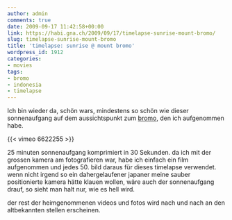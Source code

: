 ```yaml
---
author: admin
comments: true
date: 2009-09-17 11:42:58+00:00
link: https://habi.gna.ch/2009/09/17/timelapse-sunrise-mount-bromo/
slug: timelapse-sunrise-mount-bromo
title: 'timelapse: sunrise @ mount bromo'
wordpress_id: 1912
categories:
- movies
tags:
- bromo
- indonesia
- timelapse
---
```


Ich bin wieder da, schön wars, mindestens so schön wie dieser sonnenaufgang auf dem aussichtspunkt zum [bromo](https://en.wikipedia.org/wiki/Mount_Bromo), den ich aufgenommen habe.

{{< vimeo 6622255 >}}

25 minuten sonnenaufgang komprimiert in 30 Sekunden. da ich mit der grossen kamera am fotografieren war, habe ich einfach ein film aufgenommen und jedes 50. bild daraus für dieses timelapse verwendet. wenn nicht irgend so ein dahergelaufener japaner meine sauber positionierte kamera hätte klauen wollen, wäre auch der sonnenaufgang drauf, so sieht man halt nur, wie es hell wird.

der rest der heimgenommenen videos und fotos wird nach und nach an den altbekannten stellen erscheinen.
